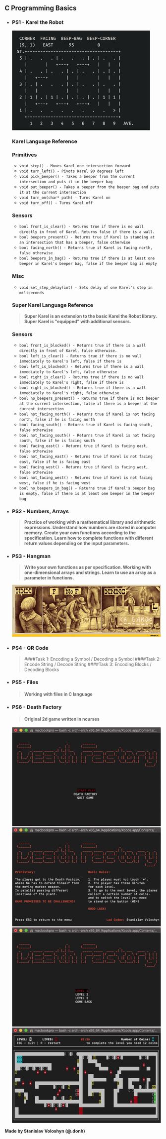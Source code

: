 ## **C Programming Basics**
                               
* ### **PS1 - Karel the Robot**
  
  ![plot](./img/ps1.png)
  ### **Karel Language Reference**
  
  ### **Primitives**
  * `void step() - Moves Karel one intersection forward`
  * `void turn_left() - Pivots Karel 90 degrees left`
  * `void pick_beeper() - Takes a beeper from the current intersection and puts it in the beeper bag`
  * `void put_beeper() - Takes a beeper from the beeper bag and puts it at the current intersection`
  * `void turn_on(char* path) - Turns Karel on`
  * `void turn_off() - Turns Karel off`
  
  ### **Sensors**
  * `bool front_is_clear() - Returns true if there is no wall directly in front of Karel. Returns false if there is a wall.`
  * `bool beepers_present() - Returns true if Karel is standing at an intersection that has a beeper, false otherwise`
  * `bool facing_north() - Returns true if Karel is facing north, false otherwise`
  * `bool beepers_in_bag() - Returns true if there is at least one beeper in Karel's beeper bag, false if the beeper bag is empty`
  
  ### **Misc**
  * `void set_step_delay(int) - Sets delay of one Karel's step in miliseconds`
  
  ### **Super Karel Language Reference**
  >**Super Karel is an extension to the basic Karel the Robot library. Super Karel is "equipped" with additional sensors.**
  
  ### **Sensors**
  
  * `bool front_is_blocked() - Returns true if there is a wall directly in front of Karel, false otherwise.`
  * `bool left_is_clear() - Returns true if there is no wall immediately to Karel's left, false if there is`
  * `bool left_is_blocked() - Returns true if there is a wall immediately to Karel's left, false otherwise`
  * `bool right_is_clear() - Returns true if there is no wall immediately to Karel's right, false if there is`
  * `bool right_is_blocked() - Returns true if there is a wall immediately to Karel's right, false otherwise`
  * `bool no_beepers_present() - Returns true if there is not beeper at the current intersection, false if there is a beeper at the current intersection`
  * `bool not_facing_north() - Returns true if Karel is not facing north, false if he is facing north`
  * `bool facing_south() - Returns true if Karel is facing south, false otherwise`
  * `bool not_facing_south() - Returns true if Karel is not facing south, false if he is facing south`
  * `bool facing_east() - Returns true if Karel is facing east, false otherwise`
  * `bool not_facing_east() - Returns true if Karel is not facing east, false if he is facing east`
  * `bool facing_west() - Returns true if Karel is facing west, false otherwise`
  * `bool not_facing_west() - Returns true if Karel is not facing west, false if he is facing west`
  * `bool no_beepers_in_bag() - Returns true if Karel's beeper bag is empty, false if there is at least one beeper in the beeper bag`


* ### **PS2 - Numbers, Arrays**
  > **Practice of working with a mathematical library and arithmetic expressions. 
  Understand how numbers are stored in computer memory. 
  Create your own functions according to the specification. 
  Learn how to complete functions with different return values depending on the input parameters.**

* ### **PS3 - Hangman**

  >**Write your own functions as per specification.
Working with one-dimensional arrays and strings.
Learn to use an array as a parameter in functions.**

  ![plot](./img/ps3.png)


* ### **PS4 - QR Code**

  > ####Task 1: Encoding a Symbol / Decoding a Symbol
  > ####Task 2: Encode String / Decode String
  > ####Task 3: Encoding Blocks / Decoding Blocks

* ### **PS5 - Files**

  > #### Working with files in C language

* ### **PS6 - Death Factory**

  > #### Original 2d game written in ncurses

  ![plot](./img/ps6_1.png)
  ![plot](./img/ps6.png)
  ![plot](./img/ps6_3.png)
  ![plot](./img/ps6_4.png)






**Made by **Stanislav Voloshyn** (@.donh)**


  










